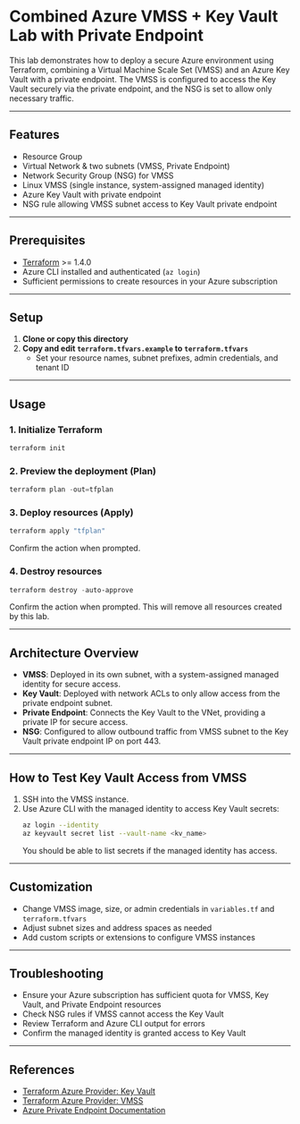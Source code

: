 # Combined Azure VMSS + Key Vault Lab with Private Endpoint

This lab demonstrates how to deploy a secure Azure environment using Terraform, combining a Virtual Machine Scale Set (VMSS) and an Azure Key Vault with a private endpoint. The VMSS is configured to access the Key Vault securely via the private endpoint, and the NSG is set to allow only necessary traffic.

---

## Features
- Resource Group
- Virtual Network & two subnets (VMSS, Private Endpoint)
- Network Security Group (NSG) for VMSS
- Linux VMSS (single instance, system-assigned managed identity)
- Azure Key Vault with private endpoint
- NSG rule allowing VMSS subnet access to Key Vault private endpoint

---

## Prerequisites
- [Terraform](https://www.terraform.io/downloads.html) >= 1.4.0
- Azure CLI installed and authenticated (`az login`)
- Sufficient permissions to create resources in your Azure subscription

---

## Setup
1. **Clone or copy this directory**
2. **Copy and edit `terraform.tfvars.example` to `terraform.tfvars`**
   - Set your resource names, subnet prefixes, admin credentials, and tenant ID

---

## Usage

### 1. Initialize Terraform
```powershell
terraform init
```

### 2. Preview the deployment (Plan)
```powershell
terraform plan -out=tfplan
```

### 3. Deploy resources (Apply)
```powershell
terraform apply "tfplan"
```
Confirm the action when prompted.

### 4. Destroy resources
```powershell
terraform destroy -auto-approve
```
Confirm the action when prompted. This will remove all resources created by this lab.

---

## Architecture Overview
- **VMSS**: Deployed in its own subnet, with a system-assigned managed identity for secure access.
- **Key Vault**: Deployed with network ACLs to only allow access from the private endpoint subnet.
- **Private Endpoint**: Connects the Key Vault to the VNet, providing a private IP for secure access.
- **NSG**: Configured to allow outbound traffic from VMSS subnet to the Key Vault private endpoint IP on port 443.

---

## How to Test Key Vault Access from VMSS
1. SSH into the VMSS instance.
2. Use Azure CLI with the managed identity to access Key Vault secrets:
   ```bash
   az login --identity
   az keyvault secret list --vault-name <kv_name>
   ```
   You should be able to list secrets if the managed identity has access.

---

## Customization
- Change VMSS image, size, or admin credentials in `variables.tf` and `terraform.tfvars`
- Adjust subnet sizes and address spaces as needed
- Add custom scripts or extensions to configure VMSS instances

---

## Troubleshooting
- Ensure your Azure subscription has sufficient quota for VMSS, Key Vault, and Private Endpoint resources
- Check NSG rules if VMSS cannot access the Key Vault
- Review Terraform and Azure CLI output for errors
- Confirm the managed identity is granted access to Key Vault

---

## References
- [Terraform Azure Provider: Key Vault](https://registry.terraform.io/providers/hashicorp/azurerm/latest/docs/resources/key_vault)
- [Terraform Azure Provider: VMSS](https://registry.terraform.io/providers/hashicorp/azurerm/latest/docs/resources/linux_virtual_machine_scale_set)
- [Azure Private Endpoint Documentation](https://learn.microsoft.com/en-us/azure/private-link/private-endpoint-overview)
